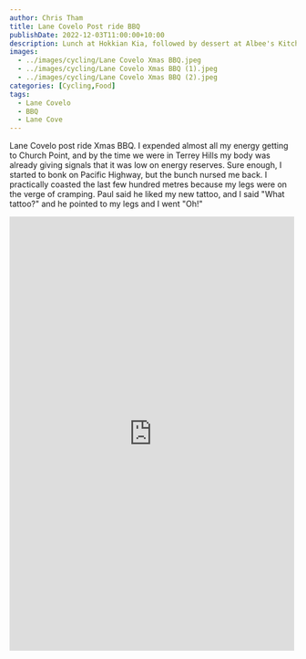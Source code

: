 ```yaml
---
author: Chris Tham
title: Lane Covelo Post ride BBQ
publishDate: 2022-12-03T11:00:00+10:00
description: Lunch at Hokkian Kia, followed by dessert at Albee's Kitchen
images:
  - ../images/cycling/Lane Covelo Xmas BBQ.jpeg
  - ../images/cycling/Lane Covelo Xmas BBQ (1).jpeg
  - ../images/cycling/Lane Covelo Xmas BBQ (2).jpeg
categories: [Cycling,Food]
tags:
  - Lane Covelo
  - BBQ
  - Lane Cove
---
```


Lane Covelo post ride Xmas BBQ. I expended almost all my energy getting to Church Point, and by the time we were in Terrey Hills my body was already giving signals that it was low on energy reserves. Sure enough, I started to bonk on Pacific Highway, but the bunch nursed me back. I practically coasted the last few hundred metres because my legs were on the verge of cramping. Paul said he liked my new tattoo, and I said "What tattoo?" and he pointed to my legs and I went "Oh!"

<iframe src="https://www.facebook.com/plugins/post.php?href=https%3A%2F%2Fwww.facebook.com%2Fchris1.tham%2Fposts%2Fpfbid0t5YTTj4x3zjvvieEwpf1QBrkKsPjZEJDi269MNBbSVqkh4HRV73gGENfMLmtKhH3l&show_text=true&width=500" width="500" height="761" style="border:none;overflow:hidden" scrolling="no" frameborder="0" allowfullscreen="true" allow="autoplay; clipboard-write; encrypted-media; picture-in-picture; web-share"></iframe>
